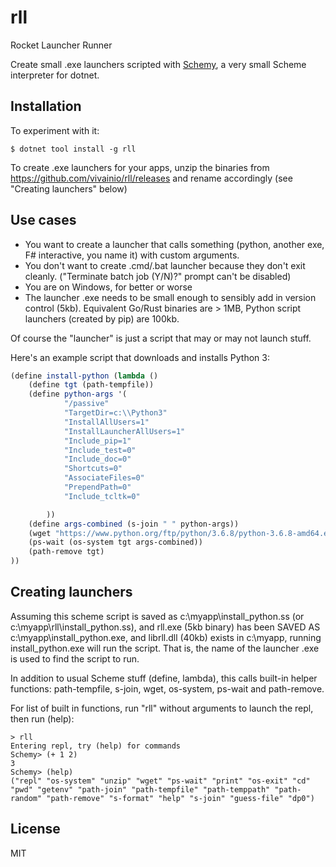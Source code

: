 # rll
Rocket Launcher Runner

Create small .exe launchers scripted with [Schemy](https://github.com/Microsoft/schemy), a very small Scheme interpreter for dotnet.

## Installation

To experiment with it:
```
$ dotnet tool install -g rll
```

To create .exe launchers for your apps, unzip the binaries from https://github.com/vivainio/rll/releases and rename accordingly (see "Creating launchers" below)



## Use cases

- You want to create a launcher that calls something (python, another exe, F# interactive, you name it) with custom arguments.
- You don't want to create .cmd/.bat launcher because they don't exit cleanly.
("Terminate batch job (Y/N)?" prompt can't be disabled)
- You are on Windows, for better or worse
- The launcher .exe needs to be small enough to sensibly add in version control (5kb). Equivalent Go/Rust binaries are > 1MB, Python script launchers (created by pip) are 100kb.

Of course the "launcher" is just a script that may or may not launch stuff.

Here's an example script that downloads and installs Python 3:

```scheme
(define install-python (lambda ()
    (define tgt (path-tempfile))
    (define python-args '(
            "/passive"
            "TargetDir=c:\\Python3"
            "InstallAllUsers=1"
            "InstallLauncherAllUsers=1"
            "Include_pip=1"
            "Include_test=0"
            "Include_doc=0"
            "Shortcuts=0"
            "AssociateFiles=0"
            "PrependPath=0"
            "Include_tcltk=0"

        ))
    (define args-combined (s-join " " python-args))
    (wget "https://www.python.org/ftp/python/3.6.8/python-3.6.8-amd64.exe" tgt)
    (ps-wait (os-system tgt args-combined))
    (path-remove tgt)
))
```

## Creating launchers

Assuming this scheme script is saved as c:\myapp\install_python.ss (or c:\myapp\rll\install_python.ss), and rll.exe (5kb binary) has been SAVED AS c:\myapp\install_python.exe, and librll.dll (40kb) exists in c:\myapp, running install_python.exe will run the script. That is, the name of the launcher .exe is used to find the script to run.

In addition to usual Scheme stuff (define, lambda), this calls built-in helper functions: path-tempfile, s-join, wget, os-system, ps-wait and path-remove.

For list of built in functions, run "rll" without arguments to launch the repl, then run (help):

```
> rll
Entering repl, try (help) for commands
Schemy> (+ 1 2)
3
Schemy> (help)
("repl" "os-system" "unzip" "wget" "ps-wait" "print" "os-exit" "cd" "pwd" "getenv" "path-join" "path-tempfile" "path-temppath" "path-random" "path-remove" "s-format" "help" "s-join" "guess-file" "dp0")
```

## License

MIT